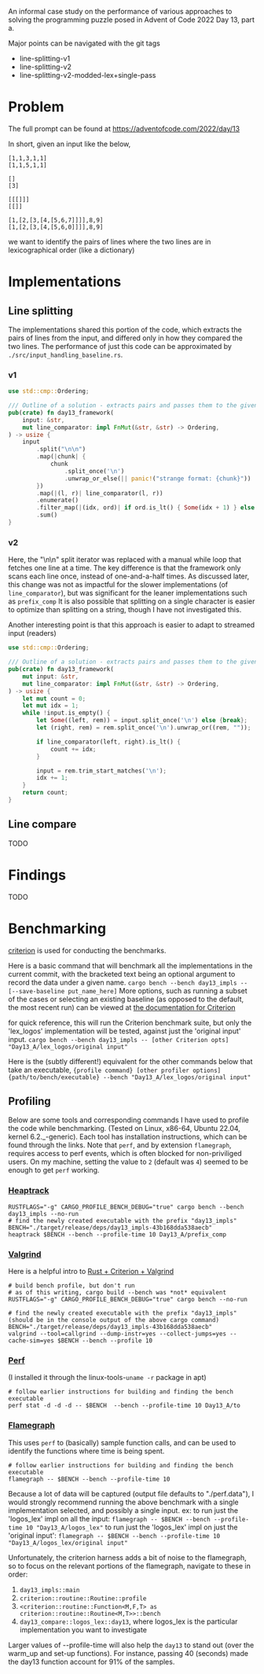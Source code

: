 An informal case study on the performance of various approaches to solving the programming puzzle posed in Advent of Code 2022 Day 13, part a.

Major points can be navigated with the git tags
- line-splitting-v1
- line-splitting-v2
- line-splitting-v2-modded-lex+single-pass

# Problem
The full prompt can be found at https://adventofcode.com/2022/day/13

In short, given an input like the below,
```
[1,1,3,1,1]
[1,1,5,1,1]

[]
[3]

[[[]]]
[[]]

[1,[2,[3,[4,[5,6,7]]]],8,9]
[1,[2,[3,[4,[5,6,0]]]],8,9]
```
we want to identify the pairs of lines where the two lines are in lexicographical order (like a dictionary)

# Implementations

## Line splitting
The implementations shared this portion of the code, which extracts the pairs of lines from the input, and differed only in how they compared the two lines.
The performance of just this code can be approximated by `./src/input_handling_baseline.rs`.

### v1
```rust
use std::cmp::Ordering;

/// Outline of a solution - extracts pairs and passes them to the given line comparator
pub(crate) fn day13_framework(
    input: &str,
    mut line_comparator: impl FnMut(&str, &str) -> Ordering,
) -> usize {
    input
        .split("\n\n")
        .map(|chunk| {
            chunk
                .split_once('\n')
                .unwrap_or_else(|| panic!("strange format: {chunk}"))
        })
        .map(|(l, r)| line_comparator(l, r))
        .enumerate()
        .filter_map(|(idx, ord)| if ord.is_lt() { Some(idx + 1) } else { None })
        .sum()
}
```

### v2
Here, the "\n\n" split iterator was replaced with a manual while loop that fetches one line at a time. 
The key difference is that the framework only scans each line once, instead of one-and-a-half times.
As discussed later, this change was not as impactful for the slower implementations (of `line_comparator`), but was significant for the leaner implementations such as `prefix_comp`
It is also possible that splitting on a single character is easier to optimize than splitting on a string, though I have not investigated this.

Another interesting point is that this approach is easier to adapt to streamed input (readers)
```rust
use std::cmp::Ordering;

/// Outline of a solution - extracts pairs and passes them to the given line comparator
pub(crate) fn day13_framework(
    mut input: &str,
    mut line_comparator: impl FnMut(&str, &str) -> Ordering,
) -> usize {
    let mut count = 0;
    let mut idx = 1;
    while !input.is_empty() {
        let Some((left, rem)) = input.split_once('\n') else {break};
        let (right, rem) = rem.split_once('\n').unwrap_or((rem, ""));

        if line_comparator(left, right).is_lt() {
            count += idx;
        }

        input = rem.trim_start_matches('\n');
        idx += 1;
    }
    return count;
}
```

## Line compare

TODO

# Findings
TODO


# Benchmarking
[criterion](https://docs.rs/criterion/latest/criterion/) is used for conducting the benchmarks.  

Here is a basic command that will benchmark all the implementations in the current commit,
with the bracketed text being an optional argument to record the data under a given name.
`cargo bench --bench day13_impls -- [--save-baseline put_name_here]`
More options, such as running a subset of the cases or selecting an existing baseline (as opposed to the default, the most recent run) can be viewed at [the documentation for Criterion](https://bheisler.github.io/criterion.rs/book/user_guide/command_line_options.html)

for quick reference, this will run the Criterion benchmark suite, but only the 'lex_logos' implementation will be tested, against just the 'original input' input.
`cargo bench --bench day13_impls -- [other Criterion opts] "Day13_A/lex_logos/original input"`

Here is the (subtly different!) equivalent for the other commands below that take an executable, 
`{profile command} [other profiler options] {path/to/bench/executable} --bench "Day13_A/lex_logos/original input"`


## Profiling
Below are some tools and corresponding commands I have used to profile the code while benchmarking. (Tested on Linux, x86-64, Ubuntu 22.04, kernel 6.2._-generic).
Each tool has installation instructions, which can be found through the links.
Note that `perf`, and by extension `flamegraph`, requires access to perf events, which is often blocked for non-priviliged users. On my machine, setting the value to `2` (default was `4`) seemed to be enough to get `perf` working.

### [Heaptrack](https://github.com/KDE/heaptrack)
```
RUSTFLAGS="-g" CARGO_PROFILE_BENCH_DEBUG="true" cargo bench --bench day13_impls --no-run
# find the newly created executable with the prefix "day13_impls"
BENCH="./target/release/deps/day13_impls-43b168dda538aecb"
heaptrack $BENCH --bench --profile-time 10 Day13_A/prefix_comp
```

### [Valgrind](https://valgrind.org/)
Here is a helpful intro to [Rust + Criterion + Valgrind](https://nickb.dev/blog/guidelines-on-benchmarking-and-rust/)
```
# build bench profile, but don't run
# as of this writing, cargo build --bench was *not* equivalent
RUSTFLAGS="-g" CARGO_PROFILE_BENCH_DEBUG="true" cargo bench --no-run

# find the newly created executable with the prefix "day13_impls" (should be in the console output of the above cargo command)
BENCH="./target/release/deps/day13_impls-43b168dda538aecb"
valgrind --tool=callgrind --dump-instr=yes --collect-jumps=yes --cache-sim=yes $BENCH --bench --profile 10
```

### [Perf](https://perf.wiki.kernel.org/index.php/Main_Page)
(I installed it through the linux-tools-`uname -r` package in apt)
```
# follow earlier instructions for building and finding the bench executable
perf stat -d -d -d -- $BENCH  --bench --profile-time 10 Day13_A/to
```

### [Flamegraph](https://github.com/flamegraph-rs/flamegraph)
This uses `perf` to (basically) sample function calls, and can be used to identify the functions where time is being spent.

```
# follow earlier instructions for building and finding the bench executable
flamegraph -- $BENCH --bench --profile-time 10
```
Because a lot of data will be captured (output file defaults to "./perf.data"), I would strongly recommend running the above benchmark with a single implementation selected, and possibly a single input.
ex:
to run just the 'logos_lex' impl on all the input: `flamegraph -- $BENCH --bench --profile-time 10 "Day13_A/logos_lex"`
to run just the 'logos_lex' impl on just the 'original input': `flamegraph -- $BENCH --bench --profile-time 10 "Day13_A/logos_lex/original input"`

Unfortunately, the criterion harness adds a bit of noise to the flamegraph, so to focus on the relevant portions of the flamegraph, navigate to these in order:
1) `day13_impls::main`
2) `criterion::routine::Routine::profile`
3) `<criterion::routine::Function<M,F,T> as criterion::routine::Routine<M,T>>::bench`
4) `day13_compare::logos_lex::day13`, where logos_lex is the particular implementation you want to investigate

Larger values of --profile-time will also help the `day13` to stand out (over the warm_up and set-up functions). For instance, passing 40 (seconds) made the day13 function account for 91% of the samples.

